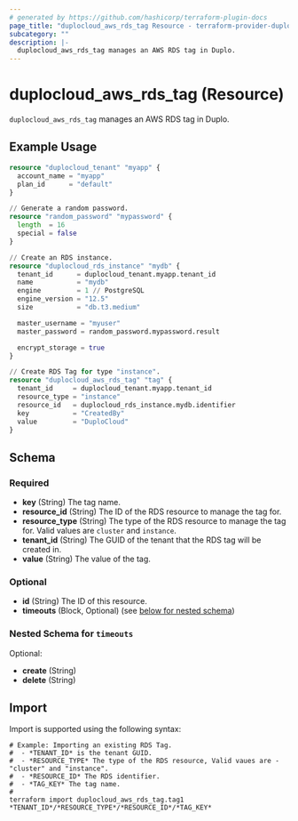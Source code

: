 ```yaml
---
# generated by https://github.com/hashicorp/terraform-plugin-docs
page_title: "duplocloud_aws_rds_tag Resource - terraform-provider-duplocloud"
subcategory: ""
description: |-
  duplocloud_aws_rds_tag manages an AWS RDS tag in Duplo.
---
```


# duplocloud_aws_rds_tag (Resource)

`duplocloud_aws_rds_tag` manages an AWS RDS tag in Duplo.

## Example Usage

```terraform
resource "duplocloud_tenant" "myapp" {
  account_name = "myapp"
  plan_id      = "default"
}

// Generate a random password.
resource "random_password" "mypassword" {
  length  = 16
  special = false
}

// Create an RDS instance.
resource "duplocloud_rds_instance" "mydb" {
  tenant_id      = duplocloud_tenant.myapp.tenant_id
  name           = "mydb"
  engine         = 1 // PostgreSQL
  engine_version = "12.5"
  size           = "db.t3.medium"

  master_username = "myuser"
  master_password = random_password.mypassword.result

  encrypt_storage = true
}

// Create RDS Tag for type "instance".
resource "duplocloud_aws_rds_tag" "tag" {
  tenant_id     = duplocloud_tenant.myapp.tenant_id
  resource_type = "instance"
  resource_id   = duplocloud_rds_instance.mydb.identifier
  key           = "CreatedBy"
  value         = "DuploCloud"
}
```

<!-- schema generated by tfplugindocs -->
## Schema

### Required

- **key** (String) The tag name.
- **resource_id** (String) The ID of the RDS resource to manage the tag for.
- **resource_type** (String) The type of the RDS resource to manage the tag for. Valid values are `cluster` and `instance`.
- **tenant_id** (String) The GUID of the tenant that the RDS tag will be created in.
- **value** (String) The value of the tag.

### Optional

- **id** (String) The ID of this resource.
- **timeouts** (Block, Optional) (see [below for nested schema](#nestedblock--timeouts))

<a id="nestedblock--timeouts"></a>
### Nested Schema for `timeouts`

Optional:

- **create** (String)
- **delete** (String)

## Import

Import is supported using the following syntax:

```shell
# Example: Importing an existing RDS Tag.
#  - *TENANT_ID* is the tenant GUID.
#  - *RESOURCE_TYPE* The type of the RDS resource, Valid vaues are - "cluster" and "instance".
#  - *RESOURCE_ID* The RDS identifier.
#  - *TAG_KEY* The tag name.
#
terraform import duplocloud_aws_rds_tag.tag1 *TENANT_ID*/*RESOURCE_TYPE*/*RESOURCE_ID*/*TAG_KEY*
```
